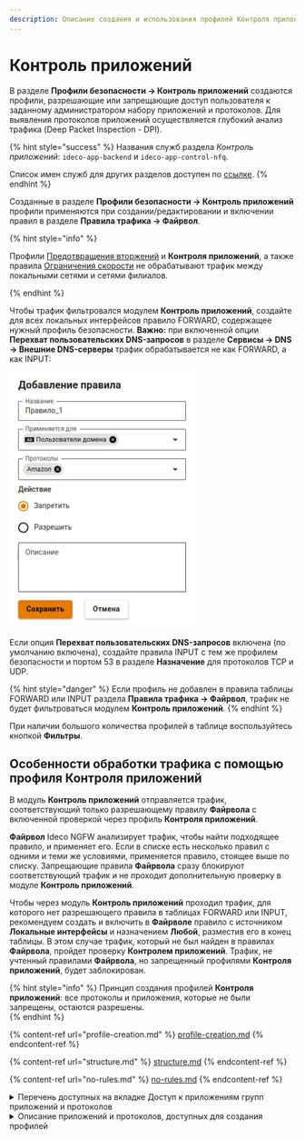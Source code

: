 ```yaml
---
description: Описание создания и использования профилей Контроля приложений.
---
```


# Контроль приложений

В разделе **Профили безопасности -> Контроль приложений** создаются профили, разрешающие или запрещающие доступ пользователя к заданному администратором набору приложений и протоколов. Для выявления протоколов приложений осуществляется глубокий анализ трафика (Deep Packet Inspection - DPI).

{% hint style="success" %}
Названия служб раздела _Контроль приложений_: `ideco-app-backend` и `ideco-app-control-nfq`.

Список имен служб для других разделов доступен по [ссылке](/settings/server-management/terminal/README.md).
{% endhint %}

Созданные в разделе **Профили безопасности -> Контроль приложений** профили применяются при создании/редактировании и включении правил в разделе **Правила трафика -> Файрвол**.

{% hint style="info" %}

Профили [Предотвращения вторжений](/settings/security-profiles/ips-profiles/README.md) и **Контроля приложений**, а также правила [Ограничения скорости](/settings/access-rules/shaper.md) не обрабатывают трафик между локальными сетями и сетями филиалов.

{% endhint %}

Чтобы трафик фильтровался модулем **Контроль приложений**, создайте для всех локальных интерфейсов правило FORWARD, содержащее нужный профиль безопасности. **Важно:** при включенной опции **Перехват пользовательских DNS-запросов** в разделе **Сервисы -> DNS -> Внешние DNS-серверы** трафик обрабатывается не как FORWARD, а как INPUT:

![](/.gitbook/assets/application-control5.png)

Если опция **Перехват пользовательских DNS-запросов** включена (по умолчанию включена), создайте правила INPUT с тем же профилем безопасности и портом 53 в разделе **Назначение** для протоколов TCP и UDP.

{% hint style="danger" %}
Если профиль не добавлен в правила таблицы FORWARD или INPUT раздела **Правила трафика -> Файрвол**, трафик не будет фильтроваться модулем **Контроль приложений**.
{% endhint %}

При наличии большого количества профилей в таблице воспользуйтесь кнопкой **Фильтры**.

## Особенности обработки трафика с помощью профиля Контроля приложений

В модуль **Контроль приложений** отправляется трафик, соответствующий только разрешающему правилу **Файрвола** с включенной проверкой через профиль **Контроля приложений**.

**Файрвол** Ideco NGFW анализирует трафик, чтобы найти подходящее правило, и применяет его. Если в списке есть несколько правил с одними и теми же условиями, применяется правило, стоящее выше по списку. Запрещающие правила **Файрвола** сразу блокируют соответствующий трафик и не проходит дополнительную проверку в модуле **Контроль приложений**.

Чтобы через модуль **Контроль приложений** проходил трафик, для которого нет разрешающего правила в таблицах FORWARD или INPUT, рекомендуем создать и включить в **Файрволе** правило с источником **Локальные интерфейсы** и назначением **Любой**, разместив его в конец таблицы. В этом случае трафик, который не был найден в правилах **Файрвола**, пройдет проверку **Контролем приложений**. Трафик, не учтенный правилами **Файрвола**, но запрещенный профилями **Контроля приложений**, будет заблокирован.

{% hint style="info" %}
Принцип создания профилей **Контроля приложений**: все протоколы и приложения, которые не были запрещены, остаются разрешены.  
{% endhint %}

{% content-ref url="profile-creation.md" %}
[profile-creation.md](profile-creation.md)
{% endcontent-ref %}

{% content-ref url="structure.md" %}
[structure.md](structure.md)
{% endcontent-ref %}

{% content-ref url="no-rules.md" %}
[no-rules.md](no-rules.md)
{% endcontent-ref %}

<details>
<summary>Перечень доступных на вкладке Доступ к приложениям групп приложений и протоколов</summary>

* Стриминговые сервисы
* Веб-ресурсы
* Компьютерные игры
* Видео-контент
* Реклама
* Контент для взрослых
* Передача данных
* Облачные сервисы
* Виртуальные ассистенты
* RPC
* IoT-Scada
* Удаленный доступ
* Обновления ПО
* Сети
* Социальные сети
* Криптовалюты
* Обмен файлами
* Системные
* Базы данных
* VoIP
* VPN
* Кибербезопасность
* Музыка
* Командная работа
* Магазины
* Чаты и мессенджеры
* Почта
* Медиа-контент
* Майнинг

</details>

<details>
<summary>Описание приложений и протоколов, доступных для создания профилей</summary>

**1kxun** \
 Китайский видеосервис. На нем представлены различные анимационные фильмы, телевидение, спорт и кино.
 
**AccuWeather** \
 Частная американская медиа-компания, предоставляющая коммерческие услуги по прогнозированию погоды по всему миру.
 
**Activision** \
 Американская компания по изданию и разработке компьютерных игр, разработчик Call of Duty.
 
**AdobeConnect** \
 Платформа веб-конференций, которая позволяет пользователям проводить онлайн-встречи, вебинары.
 
**ADS_Analytic_Track** \
 Отслеживание и аналитика рекламы (mobile marketing analytics and attribution platform).
 
**AFP** \
 Протокол представительского и прикладного уровней сетевой модели OSI, предоставляющий доступ к файлам в MacOS X.
 
**AJP** \
 Протокол, который может проводить входящие запросы с веб-сервера до сервера приложений.
 
**Alibaba** \
 Китайская публичная компания, работающая в сфере интернет-коммерции, владелец веб-порталов Taobao.com, Tmall, Alibaba.com и ряда других.
 
**AliCloud** \
 Компания, предоставляющая ресурсы для облачных вычислений, дочерняя компания Alibaba Group.
 
**Amazon** \
 Американская компания-разработчик платформ электронной коммерции и публично-облачных вычислений.
 
**AmazonAlexa** \
 Облачная голосовая служба Amazon.
 
**AmazonAWS** \
 Коммерческое публичное облако, поддерживаемое и развиваемое компанией Amazon.
 
**AmazonVideo** \
 Cтриминговый сервис компании Amazon.
 
**AmongUs** \
 Многопользовательская компьютерная игра.
 
**AMQP** \
 Открытый протокол прикладного уровня для передачи сообщений между компонентами системы.
 
**ANSI_C1222** \
 Протокол прикладного уровня, предназначенный для использования в сетях электросчетчиков Smart Grid.
 
**AnyDesk** \
 Приложение для удаленного рабочего стола, распространяемое AnyDesk Software GmbH.
 
**Apple** \
 Компания-производитель смартфонов и компьютерной техники.
 
**AppleiCloud** \
 Облачное хранилище от компании Apple, которое предоставляет пользователям доступ к их музыке, фотографиям, документам и другим файлам с любого устройства.
 
**AppleiTunes** \
 Медиаплеер для организации и воспроизведения музыки и фильмов, разработанный компанией Apple и бесплатно распространявшийся для платформ MacOS и Windows.
 
**ApplePush** \
 Сервис, созданный Apple для отправки уведомлений от сторонних приложений на устройства Apple.
 
**AppleSiri** \
 Облачный персональный помощник и вопросно-ответная система компании Apple.
 
**AppleStore** \
 Онлайн-магазин техники Apple и аксессуаров к ней.
 
**AppleTVPlus** \
 Американский стриминговый сервис, принадлежащий и управляемый компанией Apple.
 
**Armagetron** \
 Свободная компьютерная игра для операционных систем Linux, Windows, MacOS, FreeBSD и AmigaOS 4.
 
**AVAST** \
 Семейство антивирусных программ, разработанных компанией Avast для операционных систем Windows, MacOS, Android и iOS.
 
**AVASTSecureDNS** \
 Сервис защищенных DNS-серверов от компании Avast.
 
**Azure** \
 Облачная платформа компании Microsoft. Предоставляет возможность разработки, выполнения приложений и хранения данных на серверах, расположенных в распределенных дата-центрах.
 
**BACnet** \
 Сетевой протокол, применяемый в системах автоматизации зданий и сетях управления.
 
**Badoo** \
 Приложение для онлайн-знакомств.
 
**BeckhoffADS** \
 Открытый протокол обмена данными ADS на базе TCP/IP для общения с контроллером, разработанный BECKHOFF.
 
**BFCP** \
 Протокол предназначен для обмена презентациями и демонстрации рабочего стола в рамках видеоконференции.
 
**BFD** \
 Протокол обнаружения двунаправленной пересылки, который используется для обнаружения неисправностей между двумя маршрутизаторами или коммутаторами.
 
**BGP** \
 Протокол динамической маршрутизации.
 
**BITCOIN** \
 Криптовалюта, использующая децентрализованную систему для записи транзакций в блокчейне.
 
**BitTorrent** \
 Пиринговый протокол для кооперативного обмена файлами через интернет.
 
**BJNP** \
 Протокол обнаружения служб локальной сети, используемый принтерами и сканерами Canon. Компьютерные системы используют этот протокол для автоматического обнаружения устройств Canon в сети.
 
**Bloomberg** \
 Американская компания, информационное агентство, один из двух ведущих американских поставщиков финансовой информации для профессиональных участников финансовых рынков.
 
**Bluesky** \
 Bluesky Socialg представляет собой децентрализованную социальную платформу для микроблогов.
 
**Cachefly** \
 Поставщик сети доставки контента.
 
**CAPWAP** \
 Cетевой протокол с возможностью взаимодействия, который позволяет центральному контроллеру доступа к беспроводной локальной сети управлять набором беспроводных оконечных точек.
 
**Cassandra** \
 Распределенная система управления базами данных, относящаяся к классу NoSQL-систем и рассчитанная на создание масштабируемых хранилищ данных, представленных в виде хеша.
 
**Ceph** \
 Свободная программная объектная сеть хранения, обеспечивающая как файловый, так и блочный интерфейсы доступа.
 
**CHECKMK** \
 Протокол используется для мониторинга серверных и контейнерных систем в ИТ-инфраструктуре.
 
**CIP** \
 Информационно-управляющий протокол, который обеспечивает обмен сообщениями ввода/вывода в реальном времени и прямой обмен информационными сообщениями.
 
**CiscoSkinny** \
 Корпоративный (проприетарный) VoIP-протокол для управления взаимодействием между оконечными телефонными устройствами и сервером телефонной системы (IP-АТС).
 
**CiscoVPN** \
 Протокол VPN, разработанный компанией Cisco Systems.
 
**Citrix** \
 Программа, предоставляющая доступ к приложениям и рабочим столам с удаленного клиентского устройства с помощью ресурсов Citrix Virtual Apps and Desktops и Citrix DaaS.
 
**ClickHouse** \
 Система управления базами данных с открытым исходным кодом, построенная на основе колонок.
 
**Cloudflare** \
 Американская компания, предоставляющая услуги CDN, защиту от DDoS-атак, безопасный доступ к ресурсам и серверы DNS.
 
**CloudflareWarp** \
 Бесплатный VPN от CloudFlare, который проксирует все сетевые запросы в системе (включая обновления Windows и др. ПО, трафик многопользовательских игр, торренты).
 
**CNN** \
 Американский круглосуточный кабельный телеканал новостей.
 
**COAP** \
 Протокол для взаимодействия простых устройств, например, датчиков малой мощности, выключателей, клапанов, которые управляются или контролируются удаленно через интернет.
 
**CoD_Mobile** \
 Бесплатный шутер для устройств iOS и Android.
 
**Collectd** \
 Демон Unix, который собирает, передает и хранит данные о производительности компьютеров и сетевого оборудования.
 
**Controller_Area_Network** \
 Стандарт протокола связи, используемый для обмена данными между устройствами в автомобильной промышленности и других промышленных приложениях.
 
**Corba** \
 Технологический стандарт написания распределенных приложений, продвигаемый консорциумом OMG, и соответствующая ему информационная технология.
 
**CPHA** \
 Алгоритм хеширования, который может использоваться для безопасного хранения паролей в PTC.
 
**Crashlytics** \
 Инструмент отчетности о сбоях, который помогает выявлять ошибки.
 
**Crossfire** \
 Южнокорейский тактический сетевой шутер от первого лица, разработанный компанией SmileGate.
 
**CryNetwork** \
 Составной модуль для создания многопользовательских игр.
 
**Cybersec** \
 Компании сферы кибербезопасности: checkpoint.com norton.com, kaspersky.com, fortinet.com.
 
**Dailymotion** \
 Французский видеохостинг.
 
**DataSaver** \
 Функция для Chrome, которая позволяет значительно сократить использование мобильных данных.
 
**Dazn** \
 Спортивный стриминговый сервис.
 
**DCERPC** \
 Система удаленного вызова процедур, разработанная для Distributed Computing Environment.
 
**Deezer** \
 Французский интернет-сервис потоковой передачи музыки.
 
**DHCP** \
 Протокол, позволяющий сетевым устройствам автоматически получать IP-адрес и другие параметры, необходимые для работы в сети.
 
**DHCPV6** \
 Протокол динамического конфигурирования хостов для межсетевого протокола версии 6.
 
**Diameter** \
 Cеансовый протокол, созданный, отчасти, для преодоления некоторых ограничений протокола RADIUS.
 
**DirecTV** \
 Компания прямого теле-радиовещания в США, сигналы цифрового спутникового телевидения и радио передаются на территорию США и Латинской Америки.
 
**Discord** \
 Кроссплатформенная проприетарная система мгновенного обмена сообщениями с поддержкой VoIP и видеоконференций, предназначенная для использования различными сообществами по интересам.
 
**DisneyPlus** \
 Американский сервис потокового вещания типа OTT на основе подписки.
 
**DLEP** \
 Протокол маршрутизации с учетом радиосвязи (RAR).
 
**DNP3** \
 Протокол передачи данных, используемый для связи между компонентами АСУ ТП.
 
**DNS** \
 Протокол, используемый для получения IP адреса хоста по его доменному имени.
 
**DNScrypt** \
 Протокол шифрования DNS-трафика.
 
**Dofus** \
 Массовая многопользовательская ролевая онлайн-игра (MMORPG), использующая Flash-графику и фэнтезийный сеттинг.
 
**DoH_DoT** \
 Протокол защиты DNS-трафика (запросов и ответов) от перехвата и подмены. В том числе включает в себя обычные DNS-запросы адресов DoT/DoH-серверов.
 
**Dota2** \
 Многопользовательская командная компьютерная игра в жанре MOBA, разработанная и изданная корпорацией Valve.
 
**DRDA** \
 Набор протоколов, обеспечивающих возможность связи между программами и системами баз данных на разных платформах и позволяющих распределять реляционные данные по нескольким платформам.
 
**Dropbox** \
 Файловый хостинг компании Dropbox Inc, включающий персональное облачное хранилище, синхронизацию файлов и программу-клиент.
 
**DTLS** \
 Протокол передачи данных, обеспечивающий защищенность соединений для протоколов, использующих датаграммы.
 
**EAQ** \
 Entitade Aferidora da Qualidade de Banda Larga - эксцентричный протокол VoIP/конференц-связи, который редко встречается в реальной жизни.
 
**eBay** \
 Американская компания, предоставляющая услуги в областях интернет-аукционов и интернет-магазинов.
 
**Edgecast** \
 Децентрализованное приложение для потоковой передачи видео, построенное на собственной технологии блокчейн THETA со смарт-контрактами.
 
**eDonkey** \
 Файлообменная сеть, построенная по принципу P2P на основе сетевого протокола прикладного уровня MFTP.
 
**EGP** \
 Устаревший протокол обмена информации между маршрутизаторами нескольких автономных систем.
 
**Elasticsearch** \
 Тиражируемая программная поисковая система.
 
**ElectronicArts** \
 Американская публичная транснациональная корпорация, занимающаяся распространением и изданием компьютерных игр (FIFA, Battlefield).
 
**EpicGames** \
 Американская компания, занимающаяся разработкой компьютерных игр и программного обеспечения, в частности - Fortnite.
 
**ETHEREUM** \
 Криптовалюта и платформа для создания децентрализованных онлайн-сервисов на базе блокчейна.
 
**EthernetGlobalData** \
 Протокол связи, разработанный GE Fanuc Automation для обмена данными в реальном времени между устройствами автоматизации и системами управления с использованием стандартной технологии Ethernet.
 
**EthernetIP** \
 Промышленный сетевой стандарт, который поддерживает неявный обмен сообщениями (обмен сообщениями ввода/вывода в реальном времени), явный обмен (обмен сообщениями) или оба и использует широко распространенные коммерческие чипы связи Ethernet и физические носители.
 
**Ether-S-Bus** \
 Промышленный протокол управления, используемый компанией SAIA Burgess.
 
**EtherSIO** \
 Протокол используется для передачи данных между программируемыми логическими контроллерами и удаленными устройствами ввода/вывода производства компании Saia-Burgess Controls Ltd.
 
**Facebook** \
 Крупнейшая социальная сеть в мире, которой владеет компания Meta Platforms.
 
**FacebookMessenger** \
 Приложение для обмена мгновенными сообщениями и видео, созданное Meta.
 
**FacebookVoip** \
 Голосовые и видеозвонки в FaceBook.
 
**FastCGI** \
 Клиент-серверный протокол взаимодействия веб-сервера и приложения, дальнейшее развитие технологии CGI.
 
**FbookReelStory** \
 Короткие видеоролики на Facebook.
 
**FINS** \
 Открытый протокол связи поддерживаемый большинством контроллеров и сетей разработки компании Omron.
 
**FIX** \
 Протокол передачи данных, являющийся международным стандартом для обмена данными между участниками биржевых торгов в режиме реального времени.
 
**FLUTE** \
 Доставка файлов по однонаправленному транспорту.
 
**FortiClient** \
 Комплексное решение безопасности, предназначенное для защиты компьютеров и ноутбуков. Также имеет версии для планшетов и мобильных устройств под управлением Android и Apple iOS.
 
**FTP_CONTROL** \
 Протокол, предназначенный для передачи файлов в компьютерных сетях.
 
**FTP_DATA** \
 Протокол доступа, предназначенный для удаленной передачи файлов в компьютерных сетях.
 
**FTPS** \
 Расширение широко используемого протокола передачи файлов FTP, которое добавляет поддержку для криптографических протоколов уровней транспортной безопасности и защищенных сокетов.
 
**Fuze** \
 Файловая система в пользовательском пространстве для Unix-подобных операционных систем, позволяющая непривилегированным пользователям создавать собственные файловые системы без редактирования кода ядра.
 
**GaijinEntertainment** \
 Частная компания, разработчик и издатель компьютерных игр, в частности - War Thunder.
 
**Gearman** \
 Платформа приложений с открытым исходным кодом, предназначенная для распределения соответствующих компьютерных задач на несколько компьютеров.
 
**GeForceNow** \
 Облачный игровой сервис компании Nvidia.
 
**GenshinImpact** \
 Компьютерная игра в жанре action-adventure с открытым миром и элементами RPG, разработанная китайской компанией miHoYo Limited.
 
**Git** \
 Распределенная система управления версиями.
 
**GitHub** \
 Крупнейший веб-сервис для хостинга IT-проектов и их совместной разработки.
 
**GitLab** \
 Веб-инструмент жизненного цикла DevOps с открытым исходным кодом, представляющий систему управления репозиториями кода для Git с собственной вики, системой отслеживания ошибок, CI/CD пайплайном и другими функциями.
 
**GMail** \
 Бесплатная почтовая служба от компании Google. Предоставляет доступ к почтовым ящикам через веб-интерфейс и по протоколам POP3, SMTP и IMAP, а также в приложении Gmail на Android.
 
**Gnutella** \
 Протокол для распределенного обмена файлами, в основном, музыкальными.
 
**Google** \
 Американская технологическая компания, которая специализируется на поисковых технологиях, искусственном интеллекте, онлайн-рекламе, программном обеспечении, бытовой электронике.
 
**GoogleCall** \
 Аудио- и видеозвонки, совершаемые с помощью (любых) приложений Google (например, Google Meet).
 
**GoogleChat** \
 Коммуникационный сервис, разработанный компанией Google.
 
**GoogleClassroom** \
 Облачная платформа для организации образовательного процесса.
 
**GoogleCloud** \
 Предоставляемый компанией Google набор облачных служб, которые выполняются на той же самой инфраструктуре, которую Google использует для своих продуктов, предназначенных для конечных потребителей.
 
**GoogleDocs** \
 Текстовый онлайн-процессор, входящий в состав бесплатного веб-пакета редакторов GoogleDocs.
 
**GoogleDrive** \
 Сервис хранения, редактирования и синхронизации файлов, разработанный компанией Google. Его функции включают хранение файлов в интернете, общий доступ к ним и совместное редактирование.
 
**GoogleMaps** \
 Набор приложений, построенных на основе бесплатного картографического сервиса и технологии, предоставляемых компанией Google.
 
**GoogleMeet** \
 Сервис видео-телефонной связи и видеоконференций, разработанный компанией Google.
 
**GoogleServices** \
 Набор приложений и API, которые реализуют дополнительные возможности на устройствах Android. Сервисы Google для мобильных устройств включают основные приложения: Google Play, Gmail, Google Map, YouTube и Chrome.
 
**GoTo** \
 Американская компания, предоставляющая услуги телефонных систем для бизнеса, контакт-центров и продукты для ИТ-поддержки.
 
**GRE** \
 Протокол туннелирования сетевых пакетов, разработанный компанией Cisco Systems.
 
**GTP_C** \
 Группа протоколов соединения на основе IP, используемая в сетях GSM, UMTS и LTE.
 
**GTP_PRIME** \
 Группа протоколов связи на основе IP, используемых для передачи услуг пакетной радиосвязи общего пользования (GPRS) в сетях GSM, UMTS, LTE.
 
**GTP_U** \
 Протокол используется для транспортировки пользовательских данных между пакетной сетью и радиосетью.
 
**GTP** \
 Протокол туннелирования GPRS.
 
**Guildwars** \
 Фэнтезийная массовая многопользовательская ролевая онлайн-игра, разработанная компанией ArenaNet и выпущенная компанией NCsoft в 2005 году.
 
**H323** \
 Набор стандартов для передачи мультимедиа-данных по сетям с пакетной передачей.
 
**HalfLife2** \
 Компьютерная игра, научно-фантастический шутер от первого лица.
 
**HAProxy** \
 Программное обеспечение для балансировки нагрузки для TCP и HTTP-приложений посредством распределения входящих запросов на несколько обслуживающих серверов.
 
**HART-IP** \
 Адресуемый по магистрали удаленный преобразователь по IP, в основном используется для обмена данными в качестве стандартного глобального протокола между интеллектуальными устройствами и системой управления и некоторой интеллектуальной системой.
 
**HBO** \
 Американский телеканал, принадлежащий компании WarnerMedia.
 
**Heroes_of_the_Storm** \
 Онлайн-игра, разработанная Blizzard Entertainment для Microsoft Windows и MacOS.
 
**HiSLIP** \
 Коммуникационный протокол для измерительного и тестового оборудования с использованием технологии VISA.
 
**HL7** \
 Стандарт обмена, управления и интеграции электронной медицинской информации.
 
**HLS** \
 Протокол для потоковой передачи медиа на основе HTTP, разработанный компанией Apple.
 
**HotspotShield** \
 Условно-бесплатное программное обеспечение для организации виртуальной частной сети, обеспечивающей безопасную передачу данных по шифрованному соединению, защищенному от прослушивания.
 
**HP_VIRTGRP** \
 Протокол HP Virtual Machine Group Management - часть пакета виртуализации, используемого в серверных средах HP.
 
**HSRP** \
 Протокол маршрутизации семейства FHRP (англ. First-hop redundancy protocols), разработанный компанией Cisco и стандартизованный в RFC 2281.
 
**HTTP_Connect** \
 Метод HTTP, который запускает двустороннюю связь с запрошенным ресурсом. Метод можно использовать для открытия туннеля.
 
**HTTP_Proxy** \
 Тип прокси-сервера, который действует как сервер-посредник между клиентом и веб-сервером.
 
**HTTP** \
 Протокол для получения с серверов гипертекстовых документов в формате HTML.
 
**HTTP2** \
 Вторая крупная версия сетевого протокола HTTP, используемая для доступа к World Wide Web.
 
**Huawei** \
 Трафик устройств Huawei.
 
**HuaweiCloud** \
 Мобильное облако Huawei.
 
**Hulu** \
 Cтриминговый сервис по подписке, принадлежащий The Walt Disney Company.
 
**i3D** \
 Протокол с низкой задержкой, используемый в основном игровыми серверами.
 
**IAX** \
 Протокол обмена VoIP-данными между IP-АТС Asterisk и другим аналогичным софтсвичом или VoIP-телефоном.
 
**IceCast** \
 Протокол для организации потокового цифрового аудиовещания и видеовещания.
 
**iCloudPrivateRelay** \
 Сервис для маскировки IP-адреса пользователя с целью сохранения его конфиденциальности.
 
**ICMP** \
 Протокол третьего уровня модели OSI, который используется для диагностики проблем со связностью в сети.
 
**ICMPV6** \
 Протокол управляющих сообщений для межсетевого протокола версии 6.
 
**IEC60870** \
 Набор протоколов для контроля и управления с использованием постоянного соединения.
 
**IEC62056** \
 Набор стандартов Международной электротехнической комиссии для обмена данными учета электроэнергии.
 
**IEEE-C37118** \
 Потоковый протокол для обмена и передачи данных синхрофазоров (или PMU), которые фиксируют устойчивое состояние или динамический отклик энергосистемы. Обеспечивает высокоскоростную передачу большого количества данных в режиме реального времени.
 
**IFLIX** \
 Малайзийский бесплатный видеосервис.
 
**IGMP** \
 Протокол управления групповой передачей данных в сетях, основанных на протоколе IP. Используется маршрутизаторами и IP-узлами для организации сетевых устройств в группы.
 
**iHeartRadio** \
 Американская платформа бесплатного вещания, подкастов и потокового радио, принадлежащая iHeartMedia.
 
**IMAP** \
 Протокол для доступа к электронной почте.
 
**IMAPS** \
 Протокол для осуществления доступа к электронной почте, включающий в себя обязательное шифрование.
 
**IMO** \
 Веб-сервис и кроссплатформенное приложение для мгновенного обмена сообщениями и VoIP-звонков.
 
**Instagram** \
 Американская социальная сеть для обмена фотографиями и видео.
 
**IP_in_IP** \
 Протокол IP-туннелирования, который инкапсулирует один IP-пакет в другой IP-пакет.
 
**IP_PIM** \
 Семейство многоадресных протоколов маршрутизации для IP сетей, созданное для решения проблем групповой маршрутизации.
 
**IPP** \
 Протокол, используемый для передачи документов на печать.
 
**IPSec** \
 Набор протоколов для обеспечения защиты данных, передаваемых по межсетевому протоколу IP.
 
**iQIYI** \
 Китайская онлайн-видеоплатформа, предлагающая широкий спектр оригинального и лицензионного контента, включая фильмы, драмы, развлекательные шоу и аниме.
 
**IRC** \
 Протокол прикладного уровня для обмена сообщениями в режиме реального времени.
 
**ISO9506-1-MMS** \
 Протокол передачи данных реального времени и команд диспетчерского управления между сетевыми устройствами и/или программными приложениями.
 
**Jabber** \
 Протокол, основанный на XML, свободный для использования протокол для мгновенного обмена сообщениями и информацией о присутствии в режиме, близком к режиму реального времени.
 
**JRMI** \
 Протокол удаленного вызова методов Java.
 
**JSON-RPC** \
 Протокол удаленного вызова процедур, использующий JSON для кодирования сообщений.
 
**Kafka** \
 Распределенный программный брокер сообщений с открытым исходным кодом.
 
**KakaoTalk_Voice** \
 Популярный в Южной Корее мессенджер, который поддерживает мгновенную передачу сообщений, позволяет отправлять файлы, а также совершать аудиозвонки и видеозвонки.
 
**KakaoTalk** \
 Бесплатное мобильное приложение для мгновенного обмена сообщениями для смартфонов.
 
**KCP** \
 Протокол связи, который максимально использует полосу пропускания для надежной связи с низкой задержкой.
 
**Kerberos** \
 Протокол аутентификации, который предлагает механизм взаимной аутентификации клиента и сервера перед установлением связи между ними.
 
**Kismet** \
 Сетевой детектор, анализатор пакетов и система обнаружения вторжений для беспроводных локальных сетей стандарта 802.11.
 
**KNXnet_IP** \
 Протокол автоматизации зданий, который обеспечивает обмен данными и управляющей информацией через IP-сети, расширяя стандарт KNX для автоматизации дома и зданий.
 
**LastFM** \
 Сервис для прослушивания музыки онлайн.
 
**LDAP** \
 Протокол для доступа к службе каталогов X.500.
 
**LDP** \
 Протокол маршрутизации, используемый для установления и поддержания путей с коммутацией меток в сети с многопротокольной коммутацией меток (MPLS).
 
**Likee** \
 Социальная сеть, пользователи которой могут создавать и распространять короткие музыкальные видео.
 
**Line** \
 Приложение для смартфонов и ПК, средство моментального обмена сообщениями.
 
**LineCall** \
 Система звонков/видеоконференций, используемая в популярном мобильном приложении для обмена сообщениями LINE.
 
**Linkedin** \
 Американская социальная сеть для поиска и установления деловых контактов.
 
**LISP** \
 Протокол маршрутизации, построенный на идее разделения топологического расположения точки присоединения к сети и идентификации узла.
 
**Livestream** \
 Платная стриминговая платформа, которая позволяет клиентам загружать живое видео со своих мобильных устройств и компьютерных камер через интернет.
 
**LLMNR** \
 Протокол, основанный на формате пакета данных DNS, который позволяет компьютерам выполнять разрешение имен хостов в локальной сети.
 
**LoLWildRift** \
 League of Legends: Wild Rift — мобильная игра в жанре MOBA.
 
**LotusNotes** \
 Программный продукт, платформа для автоматизации совместной деятельности рабочих групп, содержащий в себе средства электронной почты, персональных и групповых электронных календарей, службы мгновенных сообщений и среду исполнения приложений делового взаимодействия.
 
**MapleStory** \
 Бесплатная многопользовательская ролевая онлайн-игра, разработанная южнокорейской компанией Wizet.
 
**Mastodon** \
 Бесплатное программное обеспечение с открытым исходным кодом для запуска самостоятельных служб социальных сетей. Он имеет функции микроблогов, аналогичные Twitter.
 
**MDNS** \
 Многоадресный протокол DNS, используемый для преобразования имени хостов в IP-адреса в небольших сетях, не включающих локальный сервер имен.
 
**Megaco** \
 Протокол для управления функциями шлюза на границе пакетной сети.
 
**Memcached** \
Протокол кеширования, используемый для ускорения динамических веб-приложений путем кеширования данных в памяти.

**MerakiCloud** \
 Сервис компании Cisco, предоставляющий доступ к облачным технологиям.
 
**MGCP** \
 Протокол управления медиашлюзами.
 
**Microsoft** \
 Американская корпорация-разработчик в сфере проприетарного программного обеспечения для различного рода вычислительной техники: персональных компьютеров, игровых приставок, КПК, мобильных телефонов и прочего.
 
**Microsoft365** \
 Набор веб-сервисов на основе платформы Microsoft Office, электронная почта, функции для общения и управления документами, которые распространяются на основе подписки по схеме программное обеспечение как услуга.
 
**Mining** \
 Протоколы, использующиеся программами-майнерами.
 
**Modbus** \
 Протокол, основанный на архитектуре ведущий - ведомый, применяется в промышленности для организации связи между электронными устройствами.
 
**Monero** \
 Криптовалюта на основе протокола CryptoNote, ориентированная на повышенную конфиденциальность транзакций.
 
**MongoDB** \
 Протокол, используемый для взаимодействия клиентов и серверов MongoDB.
 
**MPEG_TS** \
 Протокол для передачи аудиоданных и видеоданных, описанных в MPEG2.
 
**MpegDash** \
 Протокол потоковой передачи данных, предоставляющий возможность доставки потокового мультимедиа-контента через интернет по протоколу HTTP.
 
**MQTT** \
 Упрощенный сетевой протокол, работающий поверх, ориентированный на обмен сообщениями между устройствами по принципу "издатель - подписчик".
 
**MS_OneDrive** \
 Облачное хранилище компании Microsoft. Является частью спектра онлайновых услуг Windows Live.
 
**MS-RPCH** \
 Microsoft RPC-over-HTTP (RPC через HTTP) позволяет клиентам RPC подключаться через интернет к программам сервера RPC и выполнять удаленные вызовы процедур.
 
**MsSQL-TDS** \
 Протокол прикладного уровня, используемый для передачи данных между сервером базы данных и клиентом.
 
**Mullvad** \
 Сервис по поставке услуг виртуальной частной сети (VPN) с открытым исходным кодом, работает с использованием протоколов WireGuard и OpenVPN.
 
**Mumble** \
 Свободное кроссплатформенное VoIP-приложение с открытым кодом, включающее особую технологию «позиционирования звука», как основную отличительную особенность.
 
**Munin** \
 Бесплатное программное приложение для мониторинга компьютерных систем, сети и инфраструктуры с открытым исходным кодом.
 
**MySQL** \
 Протокол, используемый для взаимодействия клиентов и серверов MySQL.
 
**Nano** \
 Консольный текстовый редактор для UNIX и Unix-подобных операционных систем.
 
**NAT-PMP** \
 Сетевой протокол для автоматической установки параметров преобразования сетевых адресов и конфигураций переадресации портов без участия пользователя.
 
**Nats** \
 Система обмена сообщениями с открытым исходным кодом.
 
**NestLogSink** \
 Система логирования для домашней системы пожарной безопасности от Google.
 
**NetBIOS** \
 Протокол, используемый для обнаружения компьютеров в сети.
 
**NetEaseGames** \
 Трафик различных игр NetEase.
 
**Netflix** \
 Cтриминговый сервис фильмов и сериалов.
 
**NetFlow** \
 Протокол, предназначенный для учета сетевого трафика, разработанный компанией Cisco Systems.
 
**NFS** \
 Протокол сетевого доступа к файловым системам.
 
**Nintendo** \
 Японская компания, специализирующаяся на создании видеоигр и игровых систем.
 
**NOE** \
 New Office Environment - протокол VoIP, используемый совместимыми телефонными системами Alcatel-Lucent.
 
**NoMachine** \
 Проект итальянской компании Medialogic S.p.A. для дистанционной работы.
 
**Ntop** \
 Программное обеспечение, которое исследует компьютерную сеть.
 
**NTP** \
 Протокол для синхронизации внутренних часов компьютера.
 
**Nvidia** \
 Американская технологическая компания, разработчик графических процессоров и систем на чипе (SoC).
 
**OCS** \
 Спецификация программных интерфейсов класса REST для интеграции социальных интернет-коммуникаций в среды рабочего стола.
 
**OCSP** \
 Протокол, используемый для получения статуса отзыва цифрового сертификата X.509.
 
**OICQ** \
 Распространенный в Китае сервис мгновенного обмена сообщениями.
 
**Ookla** \
 Американская компания, которая владеет сервисом по измерению скорости интернета Speedtest.
 
**OPC-UA** \
 Программный интерфейс для промышленного протокола связи и модели данных. Используется для связи между конечными устройствами различных производителей по принципу клиент/сервер.
 
**OpenDNS** \
 Протокол, предоставляющий общедоступные DNS-серверы.
 
**OpenFlow** \
 Протокол управления процессом обработки данных, передающихся по сети маршрутизаторами и коммутаторами.
 
**OpenVPN** \
 Протокол VPN c открытым исходным кодом.
 
**OpenWire** \
 Библиотека программирования потоков данных с открытым исходным кодом.
 
**OperaVPN** \
 VPN-клиент, встроенный в браузер Opera.
 
**Oracle** \
 Американская компания, специализируется на выпуске систем управления базами данных, связующего программного обеспечения, бизнес-приложений.
 
**OSPF** \
 Протокол динамической маршрутизации, основанный на технологии отслеживания состояния канала.
 
**Outlook** \
 Персональный информационный менеджер с функциями почтового клиента, входящий в пакет офисных программ Microsoft Office.
 
**Pandora** \
 Тип цифровой криптовалюты.
 
**Pastebin** \
 Веб-приложение, которое позволяет загружать отрывки текста, обычно фрагменты исходного кода, для возможности просмотра окружающими.
 
**PathofExile** \
 Бесплатная онлайн-ролевая игра в жанре экшен.
 
**PFCP** \
 Протокол, используемый для связи между функциями управления (CP) и пользователя (UP) в сетях 4G и 5G.
 
**PGM** \
 Протокол надежной многоадресной передачи данных.
 
**Pinterest** \
 Социальный интернет-сервис, фотохостинг, позволяющий пользователям добавлять в режиме онлайн-изображения.
 
**Playstation** \
 Игровая приставка пятого поколения, разработанная компанией Sony Computer Entertainment.
 
**PlayStore** \
 Онлайн-магазин приложений для Android.
 
**Pluralsight** \
 Платформа для онлайн-обучения.
 
**POP3** \
 Протокол, используемый клиентами электронной почты для получения почты с удаленного сервера по TСP.
 
**POPS** \
 Протокол, используемый клиентами электронной почты для получения почты с удаленного сервера по TCP, включающий в себя обязательное шифрование.
 
**PostgreSQL** \
 Протокол, используемый для взаимодействия клиентов и серверов PostgreSQL.
 
**PPTP** \
 Туннельный протокол типа точка-точка, позволяющий компьютеру устанавливать защищенное соединение с сервером за счет создания специального туннеля в стандартной, незащищенной сети.
 
**PrivateInternetAccess** \
 Персональная служба VPN.
 
**PROFINET_IO** \
 Протокол для связи реального времени (RT) и изохронного реального времени (IRT) с децентрализованной периферией.
 
**Protobuf** \
 Протокол сериализации (передачи) структурированных данных, предложенный Google как эффективная бинарная альтернатива текстовому формату XML.
 
**ProtonVPN** \
 Сервис по поставке услуг виртуальной частной сети (VPN), управляемый швейцарской компанией Proton AG.
 
**Psiphon** \
 Бесплатный инструмент для обхода цензуры в интернете с открытым исходным кодом, в котором используется сочетание технологий защищенной связи и обфускации.
 
**PTPv2** \
 Протокол синхронизации для промышленных сетей.
 
**QQ** \
 Протокол мгновенного обмена сообщениями.
 
**QUIC** \
 Экспериментальный интернет-протокол, позволяющий мультиплексировать несколько потоков данных между двумя компьютерами. Протокол работает поверх протокола UDP и содержит возможности шифрования, эквивалентные TLS и SSL.
 
**RADIUS** \
 Протокол удаленной аутентификации пользователей, представляет собой ключевой элемент в обеспечении безопасности и управлении доступом в сетях.
 
**Radmin** \
 Условно бесплатная программа удаленного администрирования ПК для платформы Windows, которая позволяет полноценно работать на нескольких удаленных компьютерах с помощью графического интерфейса.
 
**Raft** \
 Компьютерная игра в жанре симулятор выживания в открытом мире, разработанная шведской компанией Redbeet Interactive и изданная Axolot Games.
 
**RakNet** \
 Кроссплатформенный сетевой сервис, разработанный Oculus VR для использования в игровой индустрии.
 
**RDP** \
 Протокол удаленного рабочего стола.
 
**Reddit** \
 Сайт, сочетающий черты социальной сети и форума, где зарегистрированные пользователи могут размещать ссылки на понравившуюся информацию в интернете и обсуждать ее.
 
**RESP** \
 Двоичный протокол, в котором используются управляющие последовательности, закодированные в стандартном ASCII.
 
**RiotGames** \
 Американская компания, разработчик видеоигр, издатель и организатор киберспортивных турниров (League of Legends).
 
**RipeAtlas** \
 Протокол зонда RIPE Atlas используется для крупнейшей в мире активной сети измерения Интернета.
 
**RMCP** \
 Протокол многоадресной передачи с ретрансляцией для предоставления услуг сквозной многоадресной передачи данных по сетям на базе IP-протокола.
 
**Roblox** \
 Игровая онлайн-платформа и система создания игр, позволяющая любому пользователю создавать свои собственные и играть в созданные другими игры.
 
**Roughtime** \
 Протокол с криптографической защитой на базе UDP, который используется для синхронизации времени серверов.
 
**RSH** \
 Протокол, позволяющий подключаться удаленно к устройству и выполнять на нем команды.
 
**RSYNC** \
 Утилита для удаленной синхронизации и копирования файлов.
 
**RTCP** \
 Протокол управления передачей в реальном времени.
 
**RTMP** \
 Проприетарный протокол потоковой передачи данных, в основном используемый для передачи потокового видео и аудиопотоков с веб-камер через интернет.
 
**RTP** \
 Протокол, используемый при передаче трафика реального времени.
 
**RTPS** \
 Real Time Streaming Protocol - потоковый протокол реального времени - позволяет управлять вещанием: выполнять несколько команд, такие как "старт", "стоп", "переход на определенное время".
 
**RTSP** \
 Протокол реального времени, предназначенный для использования в системах, работающих с мультимедийными данными. Позволяет удаленно управлять потоком данных с сервера.
 
**RX** \
 Клиент-серверный RPC-протокол, расширенная и объединенная версия старых протоколов R и RFTP.
 
**S7Comm** \
 Собственный протокол Siemens, который позволяет взаимодействовать с программируемыми логическими контроллерами (ПЛК) семейства Siemens S7-300/400.
 
**S7CommPlus** \
 Собственный протокол Siemens, который позволяет взаимодействовать с программируемыми логическими контроллерами (ПЛК) семейства Siemens S7-300/400. Сложнее протокола S7Comm и использует двухбайтовое поле под названием ID сессии для защиты от атак воспроизведения.
 
**Salesforce** \
 Американская компания, разработчик одноименной CRM-системы, предоставляемой по модели SaaS.
 
**SAP** \
 Протокол позволяет сетевым устройствам постоянно корректировать данные о том, какие сервисные услуги имеются сейчас в сети.
 
**SCTP** \
 Протокол управления потоком передачи с установлением соединения, как TCP, но передающий данные сообщениями, как UDP.
 
**SD-RTN** \
 Software Defined Real-time Network - собственный протокол компании Agora, предназначен для потоковой передачи данных с низкой задержкой.
 
**Service_Location_Protocol** \
 Протокол обнаружения сервисов, который позволяет компьютерам и иным устройствам находить сервисы в локальной сети без предварительной конфигурации.
 
**sFlow** \
 Протокол, используемый для сбора, отправки и анализа информации о сетевом трафике в целях мониторинга.
 
**Showtime** \
 Американский кабельный телевизионный канал.
 
**Signal** \
 Криптографический протокол, созданный для обеспечения сквозного шифрования голосовых вызовов, видеозвонков и мгновенных сообщений.
 
**SignalVoip** \
 Протокол голосовой связи в мессенджере Signal.
 
**Sina** \
 Китайская интернет-компания, владеет аналогом Twitter - сервисом Sina Weibo.
 
**SinaWeibo** \
 Китайский сервис микроблогов, запущенный компанией Sina Corp.
 
**SIP** \
 Протокол передачи данных, описывающий способ установления и завершения пользовательского сеанса связи, включающего обмен мультимедийным содержимым (IP-телефония, видео- и аудиоконференции, мгновенные сообщения, онлайн-игры).
 
**SiriusXMRadio** \
 Американская радиовещательная компания в сфере спутникового радио и онлайн-радио.
 
**Skype_Teams** \
 Сервис Microsoft, предназначенный для командной работы и обмена информацией между участниками проекта или команды.
 
**Skype_TeamsCall** \
 Бесплатное проприетарное программное обеспечение с закрытым кодом, обеспечивающее видеосвязь через интернет. Опционально использует технологии пиринговых сетей, а также платные услуги для звонков на мобильные и стационарные телефоны.
 
**Slack** \
 Корпоративный мессенджер.
 
**SMBv1** \
 Протокол для общего доступа к файлам, который позволяет приложениям компьютера читать и записывать файлы, а также запрашивать службы серверных программ в компьютерной сети.
 
**SMBv23** \
 Протокол для общего доступа к файлам, который позволяет приложениям компьютера читать и записывать файлы, а также запрашивать службы серверных программ в компьютерной сети.
 
**SMPP** \
 Протокол одноранговой передачи коротких сообщений.
 
**SMTP** \
 Протокол, предназначенный для передачи электронной почты.
 
**SMTPS** \
 Протокол для передачи электронной почты, включающий в себя обязательное шифрование.
 
**Snapchat** \
 Мобильное приложение обмена сообщениями с прикрепленными фото и видео.
 
**SnapchatCall** \
 Протокол голосовой передачи, основанный на VoIP, в мессенджере Snapchat.
 
**SNMP** \
 Протокол для управления устройствами в IP-сетях.
 
**SOAP** \
 Протокол обмена структурированными сообщениями в распределенной вычислительной среде.
 
**SOCKS** \
 Протокол сеансового уровня модели OSI, который позволяет пересылать пакеты от клиента к серверу через прокси-сервер прозрачно (незаметно для них) и таким образом использовать сервисы за межсетевыми экранами (файрволами).
 
**Softether** \
 Бесплатное кроссплатформенное многопротокольное программное обеспечение VPN-клиента и VPN-сервера с открытым исходным кодом.
 
**SOMEIP** \
 Автомобильное программное обеспечение, которое может использоваться для передачи управляющих сообщений.
 
**SoundCloud** \
 Онлайн-платформа для распространения оцифрованной звуковой информации (например, музыкальных произведений).
 
**Source_Engine** \
 Игровой сервис, разработанный Valve Corporation для собственного использования и лицензирования другими разработчиками.
 
**Spotify** \
 Стриминговый сервис, позволяющий легально прослушивать музыкальные композиции, аудиокниги и подкасты, не скачивая их на устройство.
 
**SRTP** \
 Определяет профиль протокола RTP и предназначен для шифрования, установления подлинности сообщения, целостности, защиты от подмены данных RTP в однонаправленных и multicast-передачах медиа и приложениях.
 
**SSDP** \
 Протокол, служащий для объявления и обнаружения сетевых сервисов.
 
**SSH** \
 Протокол, позволяющий производить удаленное управление операционной системой и туннелирование TCP-соединений.
 
**StarCraft** \
 Серия компьютерных игр в жанре стратегии в реальном времени, разработанная компанией Blizzard Entertainment.
 
**Steam** \
 Онлайн-сервис цифрового распространения компьютерных игр и программ.
 
**SteamDatagramRelay** \
 Закрытая виртуальная игровая сеть Valve. Используя функции API, позволяет перенести игровой трафик на сетевые магистрали Valve.
 
**STOMP** \
 Simple Text Oriented Messaging Protocol, протокол обмена сообщениями.
 
**STUN** \
 Протокол, который позволяет клиенту, находящемуся за сервером трансляции адресов (или за несколькими такими серверами), определить свой внешний IP-адрес, способ трансляции адреса и порта во внешней сети, связанный с определенным внутренним номером порта.
 
**Syncthing** \
 Приложение, позволяющее синхронизировать файлы между несколькими устройствами.
 
**Syslog** \
 Протокол отправки и регистрации сообщений о происходящих в системе событиях.
 
**Tailscale** \
 VPN-сервис, который работает поверх WireGuard и позволяет получить доступ к контроллеру даже, если у вас нет своего VPN-сервера.
 
**TargusDataspeed** \
 Проприетарный протокол, используемый для тестирования пропускной способности. Был разработан компанией TARGUSinfo.
 
**Teams** \
 Корпоративная платформа, объединяющая в рабочем пространстве чат, встречи, заметки и вложения.
 
**TeamSpeak** \
 Компьютерная программа, предназначенная для голосового общения в сети посредством технологии VoIP.
 
**TeamViewer** \
 Программное обеспечение для удаленного доступа, удаленного управления и удаленного обслуживания компьютеров и других конечных устройств.
 
**Telegram** \
 Кроссплатформенная система мгновенного обмена сообщениями с функциями обмена текстовыми, голосовыми и видеосообщениями, а также стикерами, фотографиями и файлами многих форматов.
 
**TelegramVoip** \
 Голосовые и видеозвонки в мессенджере Telegram.
 
**Telnet** \
 Протокол для реализации текстового терминального интерфейса по сети.
 
**Tencent** \
 Китайский конгломерат, создавший китайский клон ICQ, собственную валюту, отдельную соцсеть, множество игр, торговую площадку и WeChat.
 
**TencentGames** \
 Подразделение Tencent Interactive Entertainment, выпускающее видеоигры, разработчик PUPG MOBILE.
 
**TencentVideo** \
 Китайская стриминговая платформа, принадлежащая Tencent.
 
**Teredo** \
 Cетевой протокол, предназначенный для передачи IPv6-пакетов через сети IPv4, в частности, через устройства, работающие по технологии NAT, путем их инкапсуляции в UDP-дейтаграммы.
 
**TES_Online** \
 The Elder Scrolls Online — это MMORPG, действие которой разворачивается в фэнтезийном мире Тамриэля.
 
**TeslaServices** \
 Портал с сервисной и диагностической информацией для компаний и частных лиц, занимающихся профессиональным обслуживанием и ремонтом автомобилей Tesla.
 
**TFTP** \
 Простой протокол передачи файлов, как правило, используется при загрузке бездисковых систем.
 
**Threads** \
 Онлайн-сервис социальных сетей и социальных сетей, управляемый Meta Platforms.
 
**Threema** \
 Кроссплатформенное зашифрованное приложение для обмена мгновенными сообщениями.
 
**Thrift** \
 Программный фреймворк Apache Thrift, предназначенный для масштабируемой разработки межъязыковых сервисов.
 
**Tidal** \
 Интернет-сервис подписки на музыку, подкасты и потоковое видео, сочетающий в себе звук без потерь и музыкальные видеоролики высокой четкости с эксклюзивным контентом и специальными функциями для музыки.
 
**TikTok** \
 Сервис для создания и просмотра коротких видео, принадлежащий пекинской компании ByteDance.
 
**TINC** \
 Открытый, самомаршрутизирующийся сетевой протокол и программная реализация, используемая для сжатых и зашифрованных виртуальных частных сетей.
 
**TiVoConnect** \
 Протокол TivoConnect обеспечивает автоматическое обнаружение оборудования для двух или более систем медиаплееров Tivo, работающих в одной сети.
 
**TLS** \
 Протокол защиты транспортного уровня.
 
**TocaBoca** \
 Интерактивная мобильная игра.
 
**Tor** \
 Протокол анонимной сети виртуальных туннелей, предоставляющий передачу данных в зашифрованном виде.
 
**TPLINK_SHP** \
 Протокол TP-Link Smart Home Protocol используется для подключения устройств "Умного дома" с помощью приложения-компаньона.
 
**TruPhone** \
 Глобальная мобильная сеть, которая занимается разработкой технологии eSim, позволяющей подключаться к разным провайдерам без замены сим-карты.
 
**Tumblr** \
 Протокол микроблогов, включающий в себя множество картинок, статей, видео и gif-изображений по разным тематикам и позволяющий пользователям публиковать посты в их тамблелог.
 
**TuneIn** \
 Американский аудиопотоковый сервис, транслирующий новости, эфиры радиостанций, спортивные мероприятия, музыку и подкасты.
 
**TunnelBear** \
 Кроссплатформенный VPN-клиент.
 
**TuyaLP** \
 Протокол Tuya LAN используется для взаимодействия многих IoT-устройств, включая светодиодные лампы, лампочки, умные розетки и другое.
 
**Twitch** \
 Видеостриминговый сервис, специализирующийся на тематике компьютерных игр, в том числе на трансляциях геймплея и киберспортивных турниров.
 
**Twitter** \
 Американский сервис микроблогов и социальная сеть, в которой пользователи публикуют сообщения и взаимодействуют с ними.
 
**UBNTAC2** \
 Утилита управления оборудованием Ubiquiti airControl, версия 2.
 
**UbuntuONE** \
 Онлайн-хранилище для обмена файлами и синхронизации между компьютерами и мобильными устройствами.
 
**UFTP** \
 Протокол передачи файлов на основе UDP.
 
**UltraSurf** \
 Бесплатная утилита для обхода цензурных ограничений в интернете.
 
**UMAS** \
 Unified Messaging Application Services - проприетарный протокол Schneider Electric, который используется для конфигурации, мониторинга сбора данных и управления промышленными контроллерами Schneider Electric.
 
**Unknown** \
 Не распознанные модулем протоколы и приложения.
 
**Usenet** \
 Протокол, используемый для общения и публикации файлов.
 
**VHUA** \
 Протокол, который использовался для Skype-подобных сервисов в Китае.
 
**Viber** \
 Приложение-мессенджер, которое позволяет отправлять сообщения, совершать видео- и голосовые VoIP-звонки через интернет.
 
**ViberVoip** \
 Аудио/видеозвонки, совершаемые с помощью приложения Viber.
 
**Vimeo** \
 Американский сервис для публикации и просмотра видео.
 
**VK** \
 Приложение для взаимодействия с социальной сетью ВКонтакте.
 
**VMware** \
 Американская компания-разработчик программного обеспечения для виртуализации.
 
**VNC** \
 Протокол удаленного доступа к рабочему столу.
 
**VRRP** \
 Протокол, предназначенный для увеличения доступности маршрутизаторов, выполняющих роль шлюза по умолчанию.
 
**Vudu** \
 Потоковый сервис цифрового видео.
 
**VXLAN** \
 Протокол инкапсуляции, который обеспечивает подключение центров обработки данных с использованием туннелирования для расширения соединений канального уровня в используемой сети сетевого уровня.
 
**Warcraft3** \
 Компьютерная игра в жанре стратегии в реальном времени с элементами RPG.
 
**Waze** \
 Бесплатное социальное навигационное приложение для мобильных устройств, позволяющее отслеживать ситуацию на дорогах в режиме реального времени, прокладывать оптимальные маршруты, узнавать о расположении радаров скорости.
 
**WebDAV** \
 Набор расширений и дополнений к протоколу HTTP, поддерживающих совместную работу пользователей над редактированием файлов и управление файлами на удаленных веб-серверах.
 
**Webex** \
 Американская компания, которая разрабатывает и продает приложения для веб-конференций, видеоконференцсвязи и контакт-центра как сервиса.
 
**WebSocket** \
 Протокол связи поверх TCP-соединения, предназначенный для обмена сообщениями между браузером и веб-сервером, используя постоянное соединение.
 
**WeChat** \
 Мобильная коммуникационная система для передачи текстовых и голосовых сообщений, разработана китайской компанией Tencent.
 
**WhatsApp** \
 Американский бесплатный сервис обмена мгновенными сообщениями и голосовой связи по IP, принадлежащий компании Meta.
 
**WhatsAppCall** \
 Протокол голосовой передачи, основанный на VoIP.
 
**WhatsAppFiles** \
 Протокол загрузки медиафайлов (изображений, видео, музыки, документов) мессенджера WhatsApp.
 
**Whois-DAS** \
 Сетевой протокол прикладного уровня, базирующийся на протоколе TCP, применяется для получения регистрационных данных о владельцах доменных имен, IP-адресов и автономных систем.
 
**Wikipedia** \
 Самая крупная в мире онлайн-энциклопедия.
 
**WindowsUpdate** \
 Сервис обновления операционной системы Windows.
 
**WireGuard** \
 Высокоскоростной и безопасный VPN-протокол.
 
**WorldOfKungFu** \
 3D MMORPG с боевыми искусствами, основанная на традиционной китайской культуре.
 
**WorldOfWarcraft** \
 Массовая многопользовательская ролевая онлайн-игра.
 
**WSD** \
 Протокол многоадресного обнаружения для поиска сервисов в локальной сети. Работает через TCP- и UDP-порт 3702 и использует IP-адрес многоадресной рассылки 239.255.255.250 или ff02::c.
 
**Xbox** \
 Домашняя игровая консоль, разработанная и выпущенная американской корпорацией Microsoft.
 
**XDMCP** \
 Протокол аутентификации между X-сервером и X-клиентом.
 
**Xiaomi** \
 Китайская корпорация-производитель смартфонов, компьютерной и бытовой техники.
 
**Yahoo** \
 Американская компания, специализирующаяся на проектах и услугах в интернете. Владеет поисковой системой с одноименным названием.
 
**Yandex** \
 Российская транснациональная компания в отрасли информационных технологий, владеющая одноименной системой поиска в интернете, интернет-порталом и веб-службами.
 
**YandexCloud** \
 Публичная облачная платформа, разработанная российской интернет-компанией Яндекс.
 
**YandexDirect** \
 Сервис для размещения объявлений контекстной рекламы на Яндексе и на сайтах-партнерах его рекламной сети.
 
**YandexDisk** \
 Сервис для хранения данных в облаке.
 
**YandexMail** \
 Почтовый сервис от компании Яндекс.
 
**YandexMarket** \
 Сервис заказа товаров онлайн.
 
**YandexMetrika** \
 Бесплатный сервис веб-аналитики, предлагаемый Яндексом, который отслеживает и сообщает о трафике веб-сайта.
 
**YandexMusic** \
 Стриминговый сервис компании Яндекс, позволяющий слушать музыкальные композиции, их подборки, альбомы.
 
**Yojimbo** \
 Менеджер личной информации для MacOS от Bare Bones Software. Позволяет хранить заметки, изображения и медиафайлы, URL-адреса, веб-страницы и пароли.
 
**YouTube** \
 Видеохостинг, предоставляющий пользователям услуги хранения, доставки и показа видео.
 
**YouTubeUpload** \
 Загрузка файлов на видеохостинг YouTube.
 
**Z3950** \
 Клиент-серверный протокол для поиска и получения информации с удаленных компьютерных баз данных.
 
**Zabbix** \
 Свободная система мониторинга статусов разнообразных сервисов компьютерной сети, серверов и сетевого оборудования.
 
**Zattoo** \
 Телевизионная платформа, которая предлагает прямые телетрансляции и контент по запросу для компьютеров, мобильных телефонов, планшетов и других сетевых устройств.
 
**ZeroMQ** \
 Высокопроизводительная асинхронная библиотека обмена сообщениями, ориентированная на использование в распределенных и параллельных вычислениях.
 
**Zoom** \
 Проприетарная программа для организации видеоконференций, разработанная компанией Zoom Video Communications.
 
**ZUG** \
 Протокол ZUG является частью консенсусной модели Casper 2.0.
 
</details>